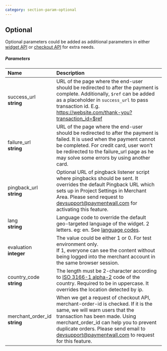 ```yaml
---
category: section-param-optional
---
```

## Optional

Optional parameters could be added as additional parameters in either [widget API](#section-widget) or [checkout API](#section-checkout-onetime) for extra needs.

##### Parameters

| Name | Description |
|:--|:--|
|success_url<br> **string**| URL of the page where the end-user should be redirected to after the payment is complete. Additionally, ```$ref``` can be added as a placeholder in ```success_url``` to pass transaction id. E.g. https://website.com/thank-you?transaction_id=$ref |
|failure_url<br> **string**| URL of the page where the end-user should be redirected to after the payment is failed. It is used when the payment cannot be completed.  For credit card, user won’t be redirected to the failure_url page as he may solve some errors by using another card.|
|pingback_url<br> **string**| Optional URL of pingback listener script where pingbacks should be sent.  It overrides the default Pingback URL which sets up in Project Settings in Merchant Area. Please send request to [devsupport@paymentwall.com](mailto:devsupport@paymentwall.com) for activating this feature.|
|lang<br> **string**| Language code to override the default geo-targeted language of the widget. 2 letters. eg: en. See [language codes](/reference/lang).|
|evaluation<br> **integer**|The value could be either 1 or 0. For test environment only.<br> If 1, everyone can see the content without being logged into the merchant account in the same browser session.|
|country_code <br> **string** | The length must be 2-character according to [ISO 3166-1 alpha-2](https://en.wikipedia.org/wiki/ISO_3166-1_alpha-2) code of the country. Required to be in uppercase. It overrides the location detected by ip.|
|merchant_order_id<br> **string** | When we get a request of checkout API, merchant-order-id is checked. If it is the same, we will warn users that the transaction has been made. Using merchant_order_id can help you to prevent duplicate orders. Please send email to [devsupport@paymentwall.com](mailto:devsupport@paymentwall.com) to request for this feature.|
